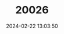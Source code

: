 ---
title: "20026"
category: "Sciurus yucatanensis"
draft: false
date: 2024-02-22 13:03:50
languages:
  English: ["Yucatan Squirrel"]
---